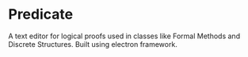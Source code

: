 # Predicate

A text editor for logical proofs used in classes like Formal Methods and Discrete Structures. Built using electron framework.

